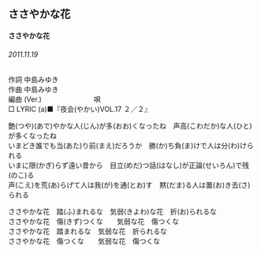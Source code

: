 ## ささやかな花
#### ささやかな花
###### 2011.11.19


作詞     中島みゆき　　　　　   
作曲      中島みゆき  　　　   
編曲 (Ver.) 　　　　　　　
唄          
□ LYRIC (a)■『夜会(やかい)VOL.17 ２／２』  
   
   
艶(つや)(あで)やかな人(じん)が多(おお)くなったね　声高(こわだか)な人(ひと)が多くなったね   
いまどき誰でも当(あた)り前(まえ)だろうか　勝(か)ち負(ま)けで人は分(わ)けられる   
いまに限(かぎ)らず遠い昔から　目立(めだ)つ話(はなし)が正論(せいろん)で残(のこ)る   
声(こえ)を荒(あ)らげて人は我(が)を通(とお)す　黙(だま)る人は置(お)き去(さ)られる   
   
ささやかな花　踏(ふ)まれるな　気弱(きよわ)な花　折(お)られるな   
ささやかな花　傷(きず)つくな　　気弱な花　傷つくな   
ささやかな花　踏まれるな　気弱な花　折られるな   
ささやかな花　傷つくな　　気弱な花　傷つくな   